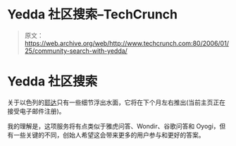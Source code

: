 # Yedda 社区搜索–TechCrunch

> 原文：<https://web.archive.org/web/http://www.techcrunch.com:80/2006/01/25/community-search-with-yedda/>

# Yedda 社区搜索

关于以色列的[耶达](https://web.archive.org/web/20220518131851/http://www.yedda.org/)只有一些细节浮出水面，它将在下个月左右推出(当前主页正在接受电子邮件注册)。

我的理解是，这项服务将有点类似于雅虎问答、Wondir、谷歌问答和 Oyogi，但有一些关键的不同，创始人希望这会带来更多的用户参与和更好的答案。
